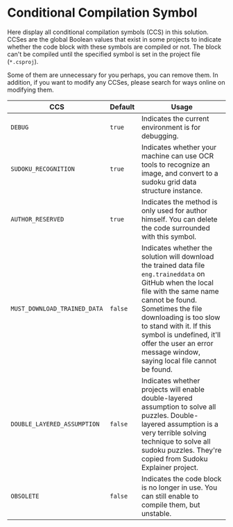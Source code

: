 # Conditional Compilation Symbol

Here display all conditional compilation symbols (CCS) in this solution. CCSes are the global Boolean values that exist in some projects to indicate whether the code block with these symbols are compiled or not. The block can't be compiled until the specified symbol is set in the project file (`*.csproj`).

Some of them are unnecessary for you perhaps, you can remove them. In addition, if you want to modify any CCSes, please search for ways online on modifying them.

| CCS                          | Default | Usage                                                        |
| ---------------------------- | ------- | ------------------------------------------------------------ |
| `DEBUG`                      | `true`  | Indicates the current environment is for debugging.          |
| `SUDOKU_RECOGNITION`         | `true`  | Indicates whether your machine can use OCR tools to recognize an image, and convert to a sudoku grid data structure instance. |
| `AUTHOR_RESERVED`            | `true`  | Indicates the method is only used for author himself. You can delete the code surrounded with this symbol. |
| `MUST_DOWNLOAD_TRAINED_DATA` | `false` | Indicates whether the solution will download the trained data file `eng.traineddata` on GitHub when the local file with the same name cannot be found. Sometimes the file downloading is too slow to stand with it. If this symbol is undefined, it'll offer the user an error message window,  saying local file cannot be found. |
| `DOUBLE_LAYERED_ASSUMPTION`  | `false` | Indicates whether projects will enable double-layered assumption to solve all puzzles. Double-layered assumption is a very terrible solving technique to solve all sudoku puzzles. They're copied from Sudoku Explainer project. |
| `OBSOLETE`                   | `false` | Indicates the code block is no longer in use. You can still enable to compile them, but unstable. |

